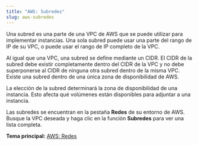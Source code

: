 ```yaml
---
title: "AWS: Subredes"
slug: aws-subredes
---
```


Una subred es una parte de una VPC de AWS que se puede utilizar para implementar instancias. Una sola subred puede usar una parte del rango de IP de su VPC, o puede usar el rango de IP completo de la VPC.

Al igual que una VPC, una subred se define mediante un CIDR. El CIDR de la subred debe existir completamente dentro del CIDR de la VPC y no debe superponerse al CIDR de ninguna otra subred dentro de la misma VPC. Existe una subred dentro de una única zona de disponibilidad de AWS.

La elección de la subred determinará la zona de disponibilidad de una instancia. Esto afecta qué volúmenes están disponibles para adjuntar a una instancia.

Las subredes se encuentran en la pestaña **Redes** de su entorno de AWS. Busque la VPC deseada y haga clic en la función **Subredes** para ver una lista completa.

**Tema principal:** [AWS: Redes](aws-networking.md)
